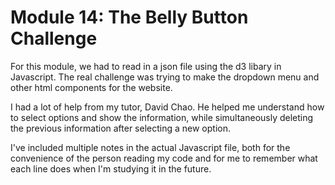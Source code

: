 # Module 14: The Belly Button Challenge
For this module, we had to read in a json file using the d3 libary in Javascript. The real challenge was trying to make the dropdown menu and other html components for the website.

I had a lot of help from my tutor, David Chao. He helped me understand how to select options and show the information, while simultaneously deleting the previous information after selecting a new option.

I've included multiple notes in the actual Javascript file, both for the convenience of the person reading my code and for me to remember what each line does when I'm studying it in the future.
